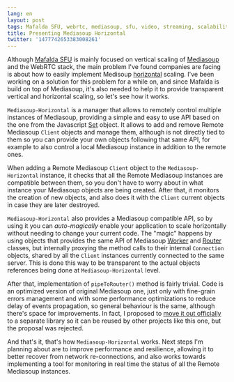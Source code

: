 ```yaml
---
lang: en
layout: post
tags: Mafalda SFU, webrtc, mediasoup, sfu, video, streaming, scalability
title: Presenting Mediasoup Horizontal
twitter: '1477742653383008261'
---
```


Although [Mafalda SFU](https://mafalda.io) is mainly focused on vertical scaling
of [Mediasoup](https://mediasoup.org/) and the WebRTC stack, the main problem
I've found companies are facing is about how to easily implement Medisoup
[horizontal](https://en.wikipedia.org/wiki/Scalability#Horizontal_or_scale_out)
scaling. I've been working on a solution for this problem for a while on, and
since Mafalda is build on top of Mediasoup, it's also needed to help it to
provide transparent vertical and horizontal scaling, so let's see how it works.

`Mediasoup-Horizontal` is a manager that allows to remotely control multiple
instances of Mediasoup, providing a simple and easy to use API based on the one
from the Javascript
[Set](https://developer.mozilla.org/en-US/docs/Web/JavaScript/Reference/Global_Objects/Set)
object. It allows to add and remove Remote Mediasoup `Client` objects and
manage them, although is not directly tied to them so you can provide your own
objects following that same API, for example to also control a local Mediasoup
instance in addition to the remote ones.

When adding a Remote Mediasoup `Client` object to the `Mediasoup-Horizontal`
instance, it checks that all the Remote Mediasoup instances are compatible
between them, so you don't have to worry about in what instance your Mediasoup
objects are being created. After that, it monitors the creation of new objects,
and also does it with the `Client` current objects in case they are later
destroyed.

`Mediasoup-Horizontal` also provides a Mediasoup compatible API, so by using it
you can *auto-magically* enable your application to scale horizontally without
needing to change your current code. The "magic" happens by using objects that
provides the same API of Mediasoup
[Worker](https://mediasoup.org/documentation/v3/mediasoup/api/#worker) and
[Router](https://mediasoup.org/documentation/v3/mediasoup/api/#router) classes,
but internally proxying the method calls to their internal `Connection`
objects, shared by all the `Client` instances currently connected to the same
server. This is done this way to be transparent to the actual objects
references being done at `Mediasoup-Horizontal` level.

After that, implementation of `pipeToRouter()` method is fairly trivial. Code is
an optimized version of original Mediasoup one, just only with fine-grain errors
management and with some performance optimizations to reduce delay of events
propagation, so general behaviour is the same, although there's space for
improvements. In fact, I proposed to
[move it out officially](https://github.com/versatica/mediasoup/issues/705) to a
separate library so it can be reused by other projects like this one, but the
proposal was rejected.

And that's it, that's how `Mediasoup-Horizontal` works. Next steps I'm planning
about are to improve performance and resilience, allowing it to better recover
from network re-connections, and also works towards implementing a tool for
monitoring in real time the status of all the Remote Mediasoup instances.

